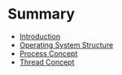# Summary

* [Introduction](README.md)
* [Operating System Structure](osstructure.md)
* [Process Concept](process-concept.md)
* [Thread Concept](thread-concept.md)

